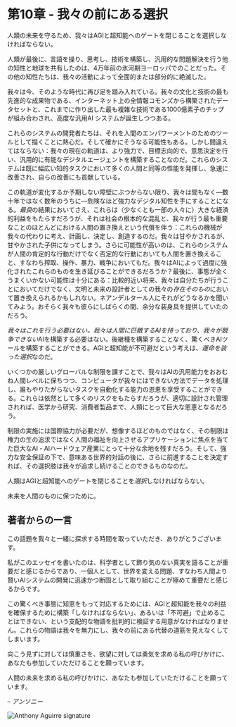 # 第10章 - 我々の前にある選択

人類の未来を守るため、我々はAGIと超知能へのゲートを閉じることを選択しなければならない。

人類が最後に、言語を操り、思考し、技術を構築し、汎用的な問題解決を行う他の知性と地球を共有したのは、4万年前の氷河期ヨーロッパでのことだった。その他の知性たちは、我々の活動によって全面的または部分的に絶滅した。

我々は今、そのような時代に再び足を踏み入れている。我々の文化と技術の最も先進的な成果物である、インターネット上の全情報コモンズから構築されたデータセットと、これまでに作り出した最も複雑な技術である1000億素子のチップが組み合わされ、高度な汎用AI システムが誕生しつつある。

これらのシステムの開発者たちは、それを人間のエンパワーメントのためのツールとして描くことに熱心だ。そして確かにそうなる可能性もある。しかし間違えてはならない：我々の現在の軌道は、より強力で、目標志向的で、意思決定を行い、汎用的に有能なデジタルエージェントを構築することなのだ。これらのシステムは既に幅広い知的タスクにおいて多くの人間と同等の性能を発揮し、急速に改善され、自らの改善にも貢献している。

この軌道が変化するか予期しない障壁にぶつからない限り、我々は間もなく—数十年ではなく数年のうちに—危険なほど強力なデジタル知性を手にすることになる。*最良*の結果においてさえ、これらは（少なくとも一部の人々に）大きな経済的利益をもたらすだろうが、それは社会の根本的な混乱と、我々が行う最も重要なことのほとんどにおける人間の置き換えという代償を伴う：これらの機械が我々の代わりに考え、計画し、決定し、創造するのだ。我々は甘やかされるが、甘やかされた子供になってしまう。さらに可能性が高いのは、これらのシステムが人間の肯定的な行動だけでなく否定的な行動においても人間を置き換えること、すなわち搾取、操作、暴力、戦争においてもだ。我々はAIによって過度に強化されたこれらのものを生き延びることができるだろうか？最後に、事態が全くうまくいかない可能性は十分にある：比較的近い将来、我々は自分たちが行うことにおいてだけでなく、文明と未来の設計者としての我々の*存在そのもの*において置き換えられるかもしれない。ネアンデルタール人にそれがどうなるかを聞いてみよう。おそらく我々も彼らにしばらくの間、余分な装身具を提供していたのだろう。

*我々はこれを行う必要はない。*我々は人間に匹敵するAIを持っており、我々が競争*できない*AIを構築する必要はない。後継種を構築することなく、驚くべきAIツールを構築することができる。AGIと超知能が不可避だという考えは、*運命を装った選択*なのだ。

いくつかの厳しいグローバルな制限を課すことで、我々はAIの汎用能力をおおむね人間レベルに保ちつつ、コンピュータが我々にはできない方法でデータを処理し、誰もやりたがらないタスクを自動化する能力の恩恵を享受することができる。これらは依然として多くのリスクをもたらすだろうが、適切に設計され管理されれば、医学から研究、消費者製品まで、人類にとって巨大な恩恵となるだろう。

制限の実施には国際協力が必要だが、想像するほどのものではなく、その制限は権力の生の追求ではなく人間の福祉を向上させるアプリケーションに焦点を当てた巨大なAI・AIハードウェア産業にとって十分な余地を残すだろう。そして、強力な安全保証の下で、意味ある世界的対話の後に、さらに前進することを決定すれば、その選択肢は我々が追求し続けることのできるものなのだ。

人類はAGIと超知能へのゲートを閉じることを*選択*しなければならない。

未来を人間のものに保つために。

## 著者からの一言

この話題を我々と一緒に探求する時間を取っていただき、ありがとうございます。

私がこのエッセイを書いたのは、科学者として飾り気のない真実を語ることが重要だと感じるからであり、一個人として、世界を変える問題、すなわち人間より賢いAIシステムの開発に迅速かつ断固として取り組むことが極めて重要だと感じるからです。

この驚くべき事態に知恵をもって対応するためには、AGIと超知能を我々の利益を確保するために構築「しなければならない」、あるいは「不可避」で止めることはできない、という支配的な物語を批判的に検証する用意がなければなりません。これらの物語は我々を無力にし、我々の前にある代替の道筋を見えなくしてしまいます。

向こう見ずに対しては慎重さを、欲望に対しては勇気を求める私の呼びかけに、あなたも参加していただけることを願っています。

人間の未来を求める私の呼びかけに、あなたも参加していただけることを願っています。

*– アンソニー*

![Anthony Aguirre signature](https://keepthefuturehuman.ai/essay/_next/image?url=https%3A%2F%2Fkeepthefuturehuman.ai%2Fwp-content%2Fuploads%2F2025%2F02%2FAnthony-Aguirre-signature-300x84.png&w=3840&q=75)